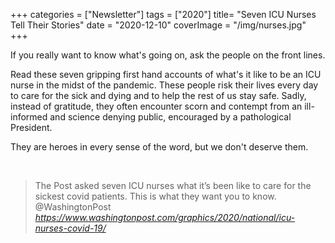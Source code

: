 +++
categories = ["Newsletter"]
tags = ["2020"]
title= "Seven ICU Nurses Tell Their Stories"
date = "2020-12-10"
coverImage = "/img/nurses.jpg"
+++

If you really want to know what's going on, ask the people on the front lines.

<!--more-->

Read these seven gripping first hand accounts of what's it like to be an ICU nurse in the midst of the pandemic. These people risk their lives every day to care for the sick and dying and to help the rest of us stay safe. Sadly, instead of gratitude, they often encounter scorn and contempt from an ill-informed and science denying public, encouraged by a pathological President.

They are heroes in every sense of the word, but we don't deserve them.

<br>

<blockquote class="quoteback" darkmode="" data-title="What%20seven%20ICU%20nurses%20want%20you%20to%20know%20about%20the%20battle%20against%20covid-19" data-author="@WashingtonPost" cite="https://www.washingtonpost.com/graphics/2020/national/icu-nurses-covid-19/">
                      The Post asked seven ICU nurses what it’s been like to care for the sickest covid patients. This is what they want you to know.
                      <footer>@WashingtonPost <cite><a href="https://www.washingtonpost.com/graphics/2020/national/icu-nurses-covid-19/">https://www.washingtonpost.com/graphics/2020/national/icu-nurses-covid-19/</a></cite></footer>
                      </blockquote>
                      <script note="" src="https://cdn.jsdelivr.net/gh/Blogger-Peer-Review/quotebacks@1/quoteback.js"></script>
